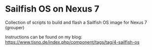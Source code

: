 Sailfish OS on Nexus 7
======================

Collection of scripts to build and flash a Sailfish OS image for Nexus 7 (grouper)

Instructions can be found on my blog: https://www.tisno.de/index.php/component/tags/tag/4-sailfish-os

